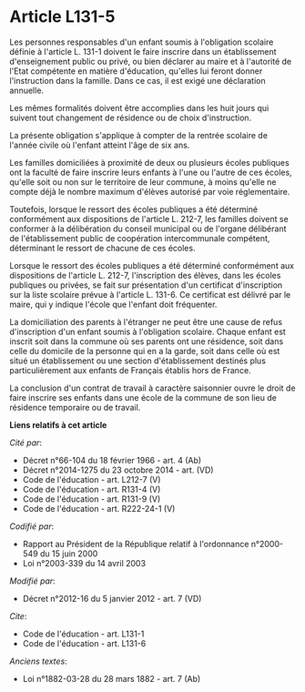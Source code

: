 # Article L131-5

Les personnes responsables d'un enfant soumis à l'obligation scolaire définie à l'article L. 131-1 doivent le faire inscrire
dans un établissement d'enseignement public ou privé, ou bien déclarer au maire et à               l'autorité de l'Etat
compétente en matière d'éducation, qu'elles lui feront donner l'instruction dans la famille. Dans ce cas, il est exigé une
déclaration annuelle. 

Les mêmes formalités doivent être accomplies dans les huit jours qui suivent tout changement de résidence ou de choix
d'instruction. 

La présente obligation s'applique à compter de la rentrée scolaire de l'année civile où l'enfant atteint l'âge de six ans. 

Les familles domiciliées à proximité de deux ou plusieurs écoles publiques ont la faculté de faire inscrire leurs enfants à
l'une ou l'autre de ces écoles, qu'elle soit ou non sur le territoire de leur commune, à moins qu'elle ne compte déjà le
nombre maximum d'élèves autorisé par voie réglementaire. 

Toutefois, lorsque le ressort des écoles publiques a été déterminé conformément aux dispositions de l'article L. 212-7, les
familles doivent se conformer à la délibération du conseil municipal ou de l'organe délibérant de l'établissement public de
coopération intercommunale compétent, déterminant le ressort de chacune de ces écoles. 

Lorsque le ressort des écoles publiques a été déterminé conformément aux dispositions de l'article L. 212-7, l'inscription
des élèves, dans les écoles publiques ou privées, se fait sur présentation d'un certificat d'inscription sur la liste
scolaire prévue à l'article L. 131-6. Ce certificat est délivré par le maire, qui y indique l'école que l'enfant doit
fréquenter. 

La domiciliation des parents à l'étranger ne peut être une cause de refus d'inscription d'un enfant soumis à l'obligation
scolaire. Chaque enfant est inscrit soit dans la commune où ses parents ont une résidence, soit dans celle du domicile de la
personne qui en a la garde, soit dans celle où est situé un établissement ou une section d'établissement destinés plus
particulièrement aux enfants de Français établis hors de France. 

La conclusion d'un contrat de travail à caractère saisonnier ouvre le droit de faire inscrire ses enfants dans une école de
la commune de son lieu de résidence temporaire ou de travail.

**Liens relatifs à cet article**

_Cité par_:

  - Décret n°66-104 du 18 février 1966 - art. 4 (Ab)
  - Décret n°2014-1275 du 23 octobre 2014 - art. (VD)
  - Code de l'éducation - art. L212-7 (V)
  - Code de l'éducation - art. R131-4 (V)
  - Code de l'éducation - art. R131-9 (V)
  - Code de l'éducation - art. R222-24-1 (V)

_Codifié par_:

  - Rapport au Président de la République relatif à l'ordonnance n°2000-549 du 15 juin 2000
  - Loi n°2003-339 du 14 avril 2003

_Modifié par_:

  - Décret n°2012-16 du 5 janvier 2012 - art. 7 (VD)

_Cite_:

  - Code de l'éducation - art. L131-1
  - Code de l'éducation - art. L131-6

_Anciens textes_:

  - Loi n°1882-03-28 du 28 mars 1882 - art. 7 (Ab)
